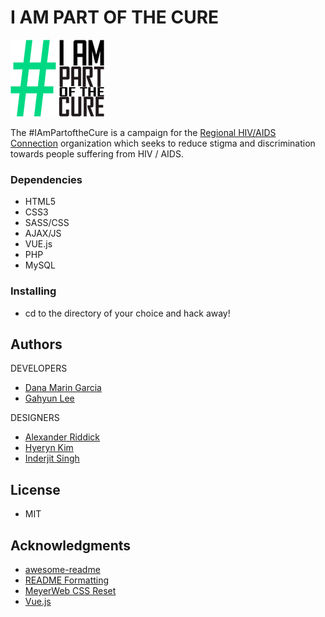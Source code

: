 # I AM PART OF THE CURE
![OurLogoImage](images/readMe-logo.png "Logo")


The #IAmPartoftheCure is a campaign for the [Regional HIV/AIDS Connection](https://hivaidsconnection.ca/) organization which seeks to reduce stigma and discrimination towards people suffering from HIV / AIDS. 

### Dependencies

* HTML5
* CSS3
* SASS/CSS
* AJAX/JS
* VUE.js
* PHP
* MySQL

### Installing

* cd to the directory of your choice and hack away!

## Authors

DEVELOPERS
* [Dana Marin Garcia](https://github.com/danamaring)
* [Gahyun Lee](https://github.com/Gahyunlee23)

DESIGNERS
* [Alexander Riddick](https://github.com/ariddick117)
* [Hyeryn Kim](https://github.com/hrk9501)
* [Inderjit Singh](https://github.com/inderjitsinghsaini)

## License
* MIT

## Acknowledgments

* [awesome-readme](https://github.com/matiassingers/awesome-readme)
* [README Formatting](https://guides.github.com/features/mastering-markdown/)
* [MeyerWeb CSS Reset](https://meyerweb.com/eric/tools/css/reset/)
* [Vue.js](https://vuejs.org/)

